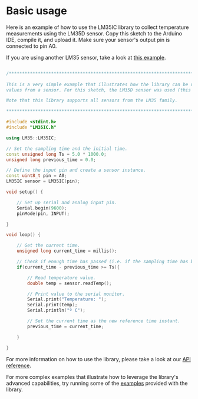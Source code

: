 # Basic usage

Here is an example of how to use the LM35IC library to collect temperature measurements using the LM35D sensor.
Copy this sketch to the Arduino IDE, compile it, and upload it. Make sure your sensor's output pin is connected to pin A0.

If you are using another LM35 sensor, take a look at [this example](https://github.com/MiguelLoureiro98/LM35IC/blob/main/examples/signal_conditioning/signal_conditioning.ino).

```cpp

/*********************************************************************************************
 
This is a very simple example that illustrates how the library can be used to read temperature
values from a sensor. For this sketch, the LM35D sensor was used (this is the default).

Note that this library supports all sensors from the LM35 family.

**********************************************************************************************/

#include <stdint.h>
#include "LM35IC.h"

using LM35::LM35IC;

// Set the sampling time and the initial time.
const unsigned long Ts = 5.0 * 1000.0;
unsigned long previous_time = 0.0;

// Define the input pin and create a sensor instance.
const uint8_t pin = A0;
LM35IC sensor = LM35IC(pin);

void setup() {

    // Set up serial and analog input pin.
    Serial.begin(9600);
    pinMode(pin, INPUT);

}

void loop() {

    // Get the current time.
    unsigned long current_time = millis();

    // Check if enough time has passed (i.e. if the sampling time has been exceeded). If so, collect another sample.
    if(current_time - previous_time >= Ts){

        // Read temperature value.
        double temp = sensor.readTemp();

        // Print value to the serial monitor.
        Serial.print("Temperature: ");
        Serial.print(temp);
        Serial.println("º C");

        // Set the current time as the new reference time instant.
        previous_time = current_time;

    }

}

```

For more information on how to use the library, please take a look at our [API reference](API_reference.md).

For more complex examples that illustrate how to leverage the library's advanced capabilities, try running some of the [examples](https://github.com/MiguelLoureiro98/LM35IC/tree/main/examples) provided with the library.